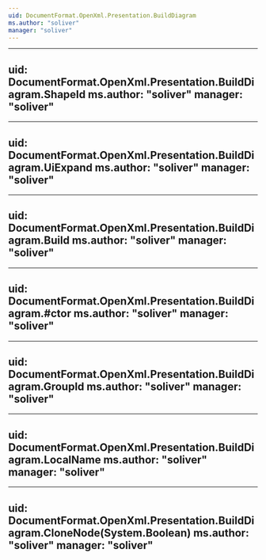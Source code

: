 ```yaml
---
uid: DocumentFormat.OpenXml.Presentation.BuildDiagram
ms.author: "soliver"
manager: "soliver"
---
```


---
uid: DocumentFormat.OpenXml.Presentation.BuildDiagram.ShapeId
ms.author: "soliver"
manager: "soliver"
---

---
uid: DocumentFormat.OpenXml.Presentation.BuildDiagram.UiExpand
ms.author: "soliver"
manager: "soliver"
---

---
uid: DocumentFormat.OpenXml.Presentation.BuildDiagram.Build
ms.author: "soliver"
manager: "soliver"
---

---
uid: DocumentFormat.OpenXml.Presentation.BuildDiagram.#ctor
ms.author: "soliver"
manager: "soliver"
---

---
uid: DocumentFormat.OpenXml.Presentation.BuildDiagram.GroupId
ms.author: "soliver"
manager: "soliver"
---

---
uid: DocumentFormat.OpenXml.Presentation.BuildDiagram.LocalName
ms.author: "soliver"
manager: "soliver"
---

---
uid: DocumentFormat.OpenXml.Presentation.BuildDiagram.CloneNode(System.Boolean)
ms.author: "soliver"
manager: "soliver"
---
